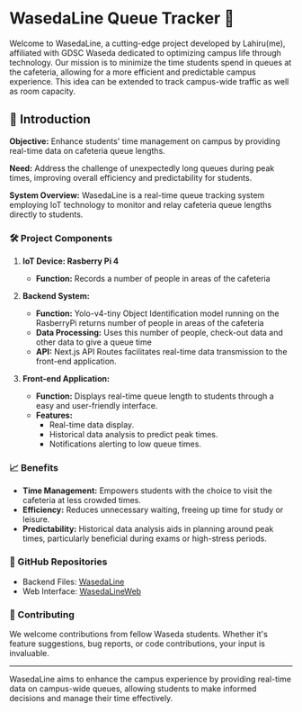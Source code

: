 # WasedaLine Queue Tracker 🚀

Welcome to WasedaLine, a cutting-edge project developed by Lahiru(me), affiliated with GDSC Waseda dedicated to optimizing campus life through technology. Our mission is to minimize the time students spend in queues at the cafeteria, allowing for a more efficient and predictable campus experience. This idea can be extended to track campus-wide traffic as well as room capacity.

## 🎯 Introduction

**Objective:** Enhance students' time management on campus by providing real-time data on cafeteria queue lengths.

**Need:** Address the challenge of unexpectedly long queues during peak times, improving overall efficiency and predictability for students.

**System Overview:** WasedaLine is a real-time queue tracking system employing IoT technology to monitor and relay cafeteria queue lengths directly to students.

### 🛠 Project Components

1. **IoT Device: Rasberry Pi 4**
   - **Function:** Records a number of people in areas of the cafeteria

2. **Backend System:**
   - **Function:** Yolo-v4-tiny Object Identification model running on the RasberryPi returns number of people in areas of the cafeteria
   - **Data Processing:** Uses this number of people, check-out data and other data to give a queue time
   - **API:** Next.js API Routes facilitates real-time data transmission to the front-end application.

3. **Front-end Application:**
   - **Function:** Displays real-time queue length to students through a easy and user-friendly interface.
   - **Features:** 
     - Real-time data display.
     - Historical data analysis to predict peak times.
     - Notifications alerting to low queue times.

### 📈 Benefits

- **Time Management:** Empowers students with the choice to visit the cafeteria at less crowded times.
- **Efficiency:** Reduces unnecessary waiting, freeing up time for study or leisure.
- **Predictability:** Historical data analysis aids in planning around peak times, particularly beneficial during exams or high-stress periods.

### 🔗 GitHub Repositories

- Backend Files: [WasedaLine](https://github.com/s3nmith/WasedaLine)
- Web Interface: [WasedaLineWeb](https://github.com/s3nmith/WasedaLineWeb)


### 🤝 Contributing

We welcome contributions from fellow Waseda students. Whether it's feature suggestions, bug reports, or code contributions, your input is invaluable.

---

WasedaLine aims to enhance the campus experience by providing real-time data on campus-wide queues, allowing students to make informed decisions and manage their time effectively.

